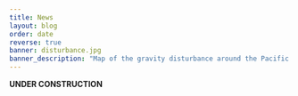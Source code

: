 ```yaml
---
title: News
layout: blog
order: date
reverse: true
banner: disturbance.jpg
banner_description: "Map of the gravity disturbance around the Pacific Ocean."
---
```



**UNDER CONSTRUCTION**
